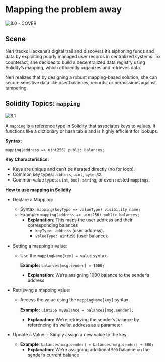 # Mapping the problem away

![8.0 - COVER](https://blockskwela.s3.ap-southeast-1.amazonaws.com/courses/contracts/ch_01_basic_solidity/le_08_mapping_the_problem_away/8.0%20-%20COVER.png)

## Scene

Neri tracks Hackana’s digital trail and discovers it’s siphoning funds and data by exploiting poorly managed user records in centralized systems. To counteract, she decides to build a decentralized data registry using Solidity’s mapping, which efficiently organizes and retrieves data.

Neri realizes that by designing a robust mapping-based solution, she can secure sensitive data like user balances, records, or permissions against tampering.

## Solidity Topics: `mapping`

![8.1](https://blockskwela.s3.ap-southeast-1.amazonaws.com/courses/contracts/ch_01_basic_solidity/le_08_mapping_the_problem_away/8.1.png)

A `mapping` is a reference type in Solidity that associates keys to values. It functions like a dictionary or hash table and is highly efficient for lookups.

**Syntax:**

```solidity
mapping(address => uint256) public balances;
```

**Key Characteristics:**

- Keys are unique and can’t be iterated directly (no for loop).
- Common key types: `address`, `uint`, `bytes32`.
- Common value types: `uint`, `bool`, `string`, or even nested `mappings`.

**How to use mapping in Solidity**

- Declare a Mapping:

  - Syntax: `mapping(keyType => valueType) visibility name;`
  - Example: `mapping(address => uint256) public balances;`
    - **Explanation**: This maps the user address and their corresponding balances
      - `keyType: address` (user address).
      - `valueType: uint256` (user balance).

- Setting a mapping’s value:

  - Use the `mappingName[key] = value` syntax.

    **Example:** `balances[msg.sender] = 1000;`

    - **Explanation**: We’re assigning 1000 balance to the sender’s address

- Retrieving a mapping value:

  - Access the value using the `mappingName[key]` syntax.

    **Example:** `uint256 myBalance = balances[msg.sender];`

    - **Explanation:** We’re retrieving the sender’s balance by referencing it’s wallet address as a parameter

- Update a Value: - Simply assign a new value to the key.
  - **Example**: `balances[msg.sender] = balances[msg.sender] + 500;`
    - **Explanation**: We’re assigning additional `500` balance on the sender’s current balance
